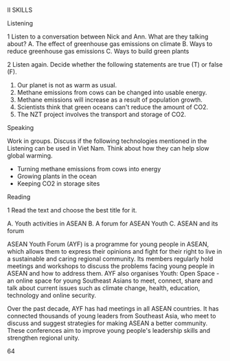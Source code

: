 II SKILLS

Listening

1 Listen to a conversation between Nick and Ann. What are they talking about?
A. The effect of greenhouse gas emissions on climate
B. Ways to reduce greenhouse gas emissions
C. Ways to build green plants

2 Listen again. Decide whether the following statements are true (T) or false (F).

1. Our planet is not as warm as usual.
2. Methane emissions from cows can be changed into usable energy.
3. Methane emissions will increase as a result of population growth.
4. Scientists think that green oceans can't reduce the amount of CO2.
5. The NZT project involves the transport and storage of CO2.

Speaking

Work in groups. Discuss if the following technologies mentioned in the Listening can be used in Viet Nam. Think about how they can help slow global warming.

- Turning methane emissions from cows into energy
- Growing plants in the ocean
- Keeping CO2 in storage sites

Reading

1 Read the text and choose the best title for it.

A. Youth activities in ASEAN
B. A forum for ASEAN Youth
C. ASEAN and its forum

ASEAN Youth Forum (AYF) is a programme for young people in ASEAN, which allows them to express their opinions and fight for their right to live in a sustainable and caring regional community. Its members regularly hold meetings and workshops to discuss the problems facing young people in ASEAN and how to address them. AYF also organises Youth: Open Space - an online space for young Southeast Asians to meet, connect, share and talk about current issues such as climate change, health, education, technology and online security.

Over the past decade, AYF has had meetings in all ASEAN countries. It has connected thousands of young leaders from Southeast Asia, who meet to discuss and suggest strategies for making ASEAN a better community. These conferences aim to improve young people's leadership skills and strengthen regional unity.

64